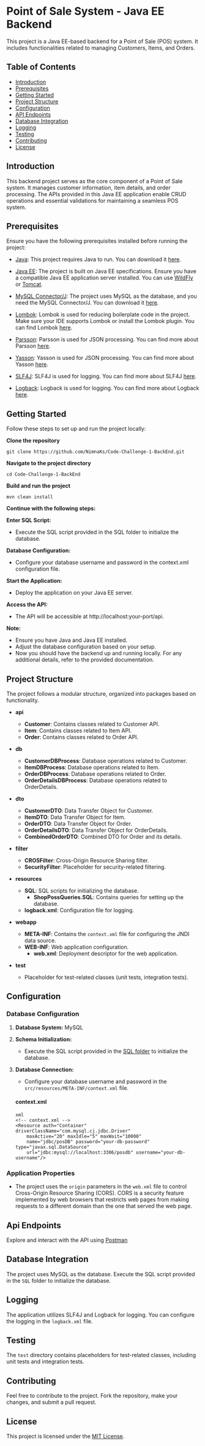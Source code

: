 # Point of Sale System - Java EE Backend

This project is a Java EE-based backend for a Point of Sale (POS) system. It includes functionalities related to managing Customers, Items, and Orders.

## Table of Contents

- [Introduction](#introduction)
- [Prerequisites](#prerequisites)
- [Getting Started](#getting-started)
- [Project Structure](#project-structure)
- [Configuration](#configuration)
- [API Endpoints](#api-endpoints)
- [Database Integration](#database-integration)
- [Logging](#logging)
- [Testing](#testing)
- [Contributing](#contributing)
- [License](#license)

## Introduction

This backend project serves as the core component of a Point of Sale system. It manages customer information, item details, and order processing. The APIs provided in this Java EE application enable CRUD operations and essential validations for maintaining a seamless POS system.

## Prerequisites

Ensure you have the following prerequisites installed before running the project:

- [Java](https://www.oracle.com/java/technologies/javase-downloads.html): This project requires Java to run. You can download it [here](https://www.oracle.com/java/technologies/javase-downloads.html).

- [Java EE](https://jakarta.ee/specifications/): The project is built on Java EE specifications. Ensure you have a compatible Java EE application server installed. You can use [WildFly](https://wildfly.org/) or [Tomcat](http://tomcat.apache.org/).

- [MySQL Connector/J](https://dev.mysql.com/downloads/connector/j/): The project uses MySQL as the database, and you need the MySQL Connector/J. You can download it [here](https://dev.mysql.com/downloads/connector/j/).

- [Lombok](https://projectlombok.org/): Lombok is used for reducing boilerplate code in the project. Make sure your IDE supports Lombok or install the Lombok plugin. You can find Lombok [here](https://projectlombok.org/).

- [Parsson](https://projects.eclipse.org/projects/technology.parsson): Parsson is used for JSON processing. You can find more about Parsson [here](https://projects.eclipse.org/projects/technology.parsson).

- [Yasson](https://eclipse-ee4j.github.io/yasson/): Yasson is used for JSON processing. You can find more about Yasson [here](https://eclipse-ee4j.github.io/yasson/).

- [SLF4J](http://www.slf4j.org/): SLF4J is used for logging. You can find more about SLF4J [here](http://www.slf4j.org/).

- [Logback](http://logback.qos.ch/): Logback is used for logging. You can find more about Logback [here](http://logback.qos.ch/).

## Getting Started

Follow these steps to set up and run the project locally:

**Clone the repository**
```
git clone https://github.com/NimnaKs/Code-Challenge-1-BackEnd.git
```

**Navigate to the project directory**
```
cd Code-Challenge-1-BackEnd
```

**Build and run the project**
```
mvn clean install
```

**Continue with the following steps:**

  **Enter SQL Script:**

  - Execute the SQL script provided in the SQL folder to initialize the database.
    
  **Database Configuration:**

  - Configure your database username and password in the context.xml configuration file.

  **Start the Application:**

  - Deploy the application on your Java EE server.
  
  **Access the API:**

  - The API will be accessible at http://localhost:your-port/api.

**Note:**

 - Ensure you have Java and Java EE installed.
 - Adjust the database configuration based on your setup.
 - Now you should have the backend up and running locally. For any additional details, refer to the provided documentation.

## Project Structure

The project follows a modular structure, organized into packages based on functionality.

- **api**
  - **Customer**: Contains classes related to Customer API.
  - **Item**: Contains classes related to Item API.
  - **Order**: Contains classes related to Order API.

- **db**
  - **CustomerDBProcess**: Database operations related to Customer.
  - **ItemDBProcess**: Database operations related to Item.
  - **OrderDBProcess**: Database operations related to Order.
  - **OrderDetailsDBProcess**: Database operations related to OrderDetails.

- **dto**
  - **CustomerDTO**: Data Transfer Object for Customer.
  - **ItemDTO**: Data Transfer Object for Item.
  - **OrderDTO**: Data Transfer Object for Order.
  - **OrderDetailsDTO**: Data Transfer Object for OrderDetails.
  - **CombinedOrderDTO**: Combined DTO for Order and its details.

- **filter**
  - **CROSFilter**: Cross-Origin Resource Sharing filter.
  - **SecurityFilter**: Placeholder for security-related filtering.

- **resources**
  - **SQL**: SQL scripts for initializing the database.
    - **ShopPossQueries.SQL**: Contains queries for setting up the database.
  - **logback.xml**: Configuration file for logging.

- **webapp**
  - **META-INF**: Contains the `context.xml` file for configuring the JNDI data source.
  - **WEB-INF**: Web application configuration.
    - **web.xml**: Deployment descriptor for the web application.

- **test**
  - Placeholder for test-related classes (unit tests, integration tests).

## Configuration

### Database Configuration

1. **Database System:** MySQL
2. **Schema Initialization:**
   - Execute the SQL script provided in the [SQL folder](/src/resources/SQL/ShopPossQueries.SQL) to initialize the database.

3. **Database Connection:**
   - Configure your database username and password in the `src/resources/META-INF/context.xml` file.
     
   #### context.xml

    ```
    xml
    <!-- context.xml -->
    <Resource auth="Container" driverClassName="com.mysql.cj.jdbc.Driver"
        maxActive="20" maxIdle="5" maxWait="10000"
        name="jdbc/posDB" password="your-db-password" type="javax.sql.DataSource"
        url="jdbc:mysql://localhost:3306/posdb" username="your-db-username"/>
    ```

### Application Properties

   - The project uses the `origin` parameters in the `web.xml` file to control Cross-Origin Resource Sharing (CORS). CORS is a security feature implemented by web browsers that restricts web pages from making requests to a different domain than the one that served the web page.

## Api Endpoints

Explore and interact with the API using [Postman](https://www.postman.com/avionics-astronaut-49946802/workspace/javaee-backend-poss/collection/30946779-1ee524ac-bc3e-4d75-af3d-e9063f97837b?action=share&creator=30946779)

## Database Integration

The project uses MySQL as the database. Execute the SQL script provided in the `SQL` folder to initialize the database.

## Logging

The application utilizes SLF4J and Logback for logging. You can configure the logging in the `logback.xml` file.

## Testing

The `test` directory contains placeholders for test-related classes, including unit tests and integration tests.

## Contributing

Feel free to contribute to the project. Fork the repository, make your changes, and submit a pull request.

## License

This project is licensed under the [MIT License](LICENSE).
    






